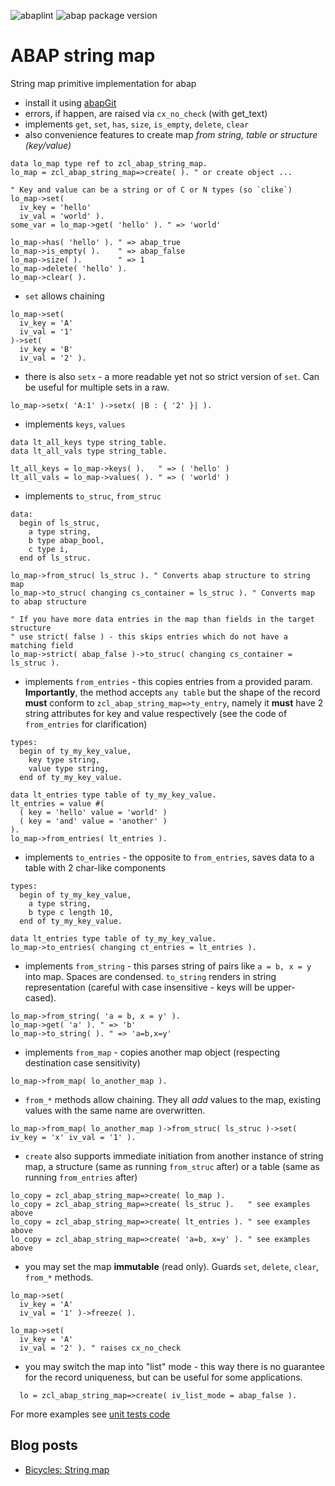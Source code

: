 <!-- markdownlint-disable MD041 -->
![abaplint](https://github.com/sbcgua/abap-string-map/workflows/abaplint/badge.svg)
![abap package version](https://img.shields.io/endpoint?url=https://abap-version-shield.sbcg.com.ua/version-shield-json/github/sbcgua/abap-string-map/src/zcl_abap_string_map.clas.abap)

# ABAP string map

String map primitive implementation for abap

- install it using [abapGit](https://github.com/larshp/abapGit)
- errors, if happen, are raised via `cx_no_check` (with get_text)
- implements `get`, `set`, `has`, `size`, `is_empty`, `delete`, `clear`
- also convenience features to create map *from string, table or structure (key/value)*

```abap
data lo_map type ref to zcl_abap_string_map.
lo_map = zcl_abap_string_map=>create( ). " or create object ...

" Key and value can be a string or of C or N types (so `clike`)
lo_map->set(
  iv_key = 'hello'
  iv_val = 'world' ).
some_var = lo_map->get( 'hello' ). " => 'world'

lo_map->has( 'hello' ). " => abap_true
lo_map->is_empty( ).    " => abap_false
lo_map->size( ).        " => 1
lo_map->delete( 'hello' ).
lo_map->clear( ).
```

- `set` allows chaining

```abap
lo_map->set(
  iv_key = 'A'
  iv_val = '1' 
)->set(
  iv_key = 'B'
  iv_val = '2' ).
```

- there is also `setx` - a more readable yet not so strict version of `set`. Can be useful for multiple sets in a raw.

```abap
lo_map->setx( 'A:1' )->setx( |B : { '2' }| ).
```

- implements `keys`, `values`

```abap
data lt_all_keys type string_table.
data lt_all_vals type string_table.

lt_all_keys = lo_map->keys( ).   " => ( 'hello' )
lt_all_vals = lo_map->values( ). " => ( 'world' )
```

- implements `to_struc`, `from_struc`

```abap
data:
  begin of ls_struc,
    a type string,
    b type abap_bool,
    c type i,
  end of ls_struc.

lo_map->from_struc( ls_struc ). " Converts abap structure to string map
lo_map->to_struc( changing cs_container = ls_struc ). " Converts map to abap structure

" If you have more data entries in the map than fields in the target structure
" use strict( false ) - this skips entries which do not have a matching field
lo_map->strict( abap_false )->to_struc( changing cs_container = ls_struc ).
```

- implements `from_entries` - this copies entries from a provided param. **Importantly**, the method accepts `any table` but the shape of the record **must** conform to `zcl_abap_string_map=>ty_entry`, namely it **must** have 2 string attributes for key and value respectively (see the code of `from_entries` for clarification)

```abap
types:
  begin of ty_my_key_value,
    key type string,
    value type string,
  end of ty_my_key_value.

data lt_entries type table of ty_my_key_value.
lt_entries = value #(
  ( key = 'hello' value = 'world' )
  ( key = 'and' value = 'another' )
).
lo_map->from_entries( lt_entries ).
```

- implements `to_entries` - the opposite to `from_entries`, saves data to a table with 2 char-like components

```abap
types:
  begin of ty_my_key_value,
    a type string,
    b type c length 10,
  end of ty_my_key_value.

data lt_entries type table of ty_my_key_value.
lo_map->to_entries( changing ct_entries = lt_entries ).
```

- implements `from_string` - this parses string of pairs like `a = b, x = y` into map. Spaces are condensed. `to_string` renders in string representation (careful with case insensitive - keys will be upper-cased).

```abap
lo_map->from_string( 'a = b, x = y' ).
lo_map->get( 'a' ). " => 'b'
lo_map->to_string( ). " => 'a=b,x=y'
```

- implements `from_map` - copies another map object (respecting destination case sensitivity)

```abap
lo_map->from_map( lo_another_map ).
```

- `from_*` methods allow chaining. They all *add* values to the map, existing values with the same name are overwritten.

```abap
lo_map->from_map( lo_another_map )->from_struc( ls_struc )->set( iv_key = 'x' iv_val = '1' ).
```

- `create` also supports immediate initiation from another instance of string map, a structure (same as running `from_struc` after) or a table (same as running `from_entries` after)

```abap
lo_copy = zcl_abap_string_map=>create( lo_map ).
lo_copy = zcl_abap_string_map=>create( ls_struc ).   " see examples above
lo_copy = zcl_abap_string_map=>create( lt_entries ). " see examples above
lo_copy = zcl_abap_string_map=>create( 'a=b, x=y' ). " see examples above
```

- you may set the map **immutable** (read only). Guards `set`, `delete`, `clear`, `from_*` methods.

```abap
lo_map->set(
  iv_key = 'A'
  iv_val = '1' )->freeze( ).

lo_map->set(
  iv_key = 'A'
  iv_val = '2' ). " raises cx_no_check
```

- you may switch the map into "list" mode - this way there is no guarantee for the record uniqueness, but can be useful for some applications.

```abap
  lo = zcl_abap_string_map=>create( iv_list_mode = abap_false ).
```

For more examples see [unit tests code](https://github.com/sbcgua/abap-string-map/blob/master/src/zcl_abap_string_map.clas.testclasses.abap)

## Blog posts

- [Bicycles: String map](https://blogs.sap.com/2020/08/04/bicycles.-1-string-map)
